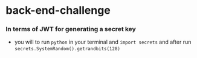 # back-end-challenge

### In terms of JWT for generating a secret key
- you will to run `python` in your terminal and `import secrets` and after run `secrets.SystemRandom().getrandbits(128)`